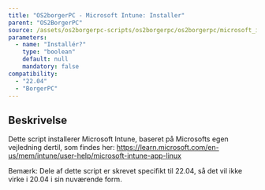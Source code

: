 ```yaml
---
title: "OS2borgerPC - Microsoft Intune: Installer"
parent: "OS2BorgerPC"
source: /assets/os2borgerpc-scripts/os2borgerpc/os2borgerpc/microsoft_intune_install.sh
parameters:
  - name: "Installér?"
    type: "boolean"
    default: null
    mandatory: false
compatibility:  
  - "22.04"
  - "BorgerPC"
---
```


## Beskrivelse
Dette script installerer Microsoft Intune, baseret på Microsofts egen vejledning dertil, som findes her:
https://learn.microsoft.com/en-us/mem/intune/user-help/microsoft-intune-app-linux

Bemærk: Dele af dette script er skrevet specifikt til 22.04, så det vil ikke virke i 20.04 i sin nuværende form.